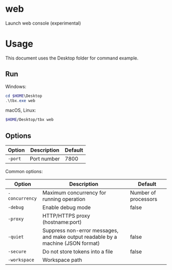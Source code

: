 # web 

Launch web console (experimental)

# Usage

This document uses the Desktop folder for command example. 

## Run

Windows:

```powershell
cd $HOME\Desktop
.\tbx.exe web 
```

macOS, Linux:

```bash
$HOME/Desktop/tbx web 
```

## Options

| Option  | Description | Default |
|---------|-------------|---------|
| `-port` | Port number | 7800    |

Common options:

| Option         | Description                                                                      | Default              |
|----------------|----------------------------------------------------------------------------------|----------------------|
| `-concurrency` | Maximum concurrency for running operation                                        | Number of processors |
| `-debug`       | Enable debug mode                                                                | false                |
| `-proxy`       | HTTP/HTTPS proxy (hostname:port)                                                 |                      |
| `-quiet`       | Suppress non-error messages, and make output readable by a machine (JSON format) | false                |
| `-secure`      | Do not store tokens into a file                                                  | false                |
| `-workspace`   | Workspace path                                                                   |                      |


